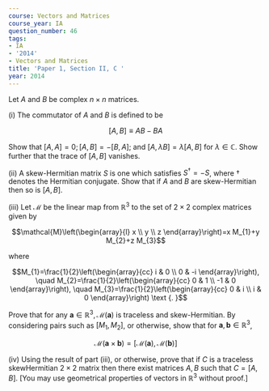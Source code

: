```yaml
---
course: Vectors and Matrices
course_year: IA
question_number: 46
tags:
- IA
- '2014'
- Vectors and Matrices
title: 'Paper 1, Section II, C '
year: 2014
---
```




Let $A$ and $B$ be complex $n \times n$ matrices.

(i) The commutator of $A$ and $B$ is defined to be

$$[A, B] \equiv A B-B A$$

Show that $[A, A]=0 ;[A, B]=-[B, A] ;$ and $[A, \lambda B]=\lambda[A, B]$ for $\lambda \in \mathbb{C}$. Show further that the trace of $[A, B]$ vanishes.

(ii) A skew-Hermitian matrix $S$ is one which satisfies $S^{\dagger}=-S$, where $\dagger$ denotes the Hermitian conjugate. Show that if $A$ and $B$ are skew-Hermitian then so is $[A, B]$.

(iii) Let $\mathcal{M}$ be the linear map from $\mathbb{R}^{3}$ to the set of $2 \times 2$ complex matrices given by

$$\mathcal{M}\left(\begin{array}{l}
x \\
y \\
z
\end{array}\right)=x M_{1}+y M_{2}+z M_{3}$$

where

$$M_{1}=\frac{1}{2}\left(\begin{array}{cc}
i & 0 \\
0 & -i
\end{array}\right), \quad M_{2}=\frac{1}{2}\left(\begin{array}{cc}
0 & 1 \\
-1 & 0
\end{array}\right), \quad M_{3}=\frac{1}{2}\left(\begin{array}{cc}
0 & i \\
i & 0
\end{array}\right) \text {. }$$

Prove that for any $\mathbf{a} \in \mathbb{R}^{3}, \mathcal{M}(\mathbf{a})$ is traceless and skew-Hermitian. By considering pairs such as $\left[M_{1}, M_{2}\right]$, or otherwise, show that for $\mathbf{a}, \mathbf{b} \in \mathbb{R}^{3}$,

$$\mathcal{M}(\mathbf{a} \times \mathbf{b})=[\mathcal{M}(\mathbf{a}), \mathcal{M}(\mathbf{b})]$$

(iv) Using the result of part (iii), or otherwise, prove that if $C$ is a traceless skewHermitian $2 \times 2$ matrix then there exist matrices $A, B$ such that $C=[A, B]$. [You may use geometrical properties of vectors in $\mathbb{R}^{3}$ without proof.]